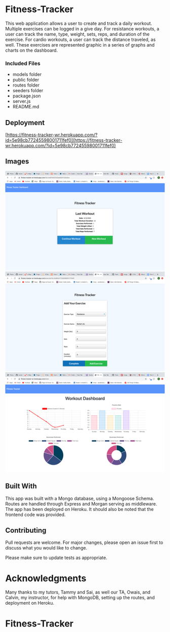 # Fitness-Tracker

This web application allows a user to create and track a daily workout. Multiple exercises can be logged in a give day. For resistance workouts, a user can track the name, type, weight, sets, reps, and duration of the exercise. For cardio workouts, a user can track the distance traveled, as well. These exercises are represented graphic in a series of graphs and charts on the dashboard.

### Included Files

* models folder
* public folder
* routes folder
* seeders folder
* package.json
* server.js
* README.md



## Deployment

[https://fitness-tracker-wr.herokuapp.com/?id=5e98cb77245598001711fef0](https://fitness-tracker-wr.herokuapp.com/?id=5e98cb77245598001711fef0)

## Images

![Homepage](public/images/home.png) 
![New Workout](public/images/newWorkout.png) 
![Stats Page](public/images/stats.png) 

## Built With

This app was built with a Mongo database, using a Mongoose Schema. Routes are handled through Express and Morgan serving as middleware. The app has been deployed on Heroku. It should also be noted that the frontend code was provided.

## Contributing

Pull requests are welcome. For major changes, please open an issue first to discuss what you would like to change.

Please make sure to update tests as appropriate.

# Acknowledgments

Many thanks to my tutors, Tammy and Sai, as well our TA, Owais, and Calvin, my instructor, for help with MongoDB, setting up the routes, and deployment on Heroku.





# Fitness-Tracker